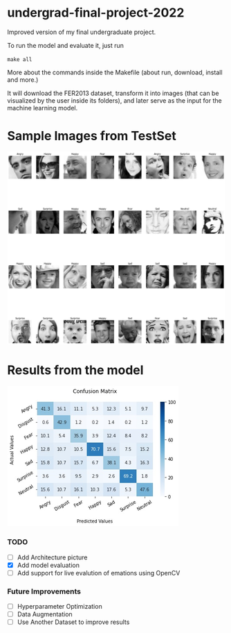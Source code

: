 # undergrad-final-project-2022

Improved version of my final undergraduate project.

To run the model and evaluate it, just run

`make all`

More about the commands inside the Makefile (about run, download, install and more.)

It will download the FER2013 dataset, transform it into images (that can be
visualized by the user inside its folders), and later serve as the input for
the machine learning model.

# Sample Images from TestSet
![Sample](imgs/sample.jpg)

# Results from the model
![Results](imgs/output.jpg)

### TODO
- [ ] Add Architecture picture
- [x] Add model evaluation
- [ ] Add support for live evalution of emations using OpenCV

### Future Improvements

- [ ] Hyperparameter Optimization
- [ ] Data Augmentation
- [ ] Use Another Dataset to improve results
